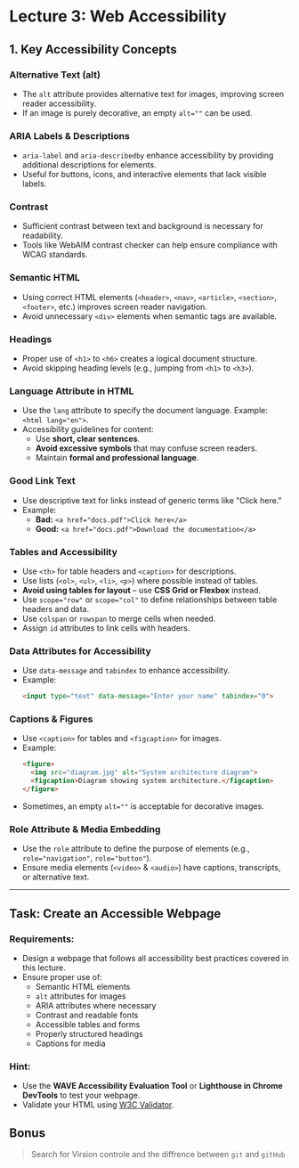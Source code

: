 # Lecture 3: Web Accessibility

## 1. Key Accessibility Concepts

### Alternative Text (alt)
- The `alt` attribute provides alternative text for images, improving screen reader accessibility.
- If an image is purely decorative, an empty `alt=""` can be used.

### ARIA Labels & Descriptions
- `aria-label` and `aria-describedby` enhance accessibility by providing additional descriptions for elements.
- Useful for buttons, icons, and interactive elements that lack visible labels.

### Contrast
- Sufficient contrast between text and background is necessary for readability.
- Tools like WebAIM contrast checker can help ensure compliance with WCAG standards.

### Semantic HTML
- Using correct HTML elements (`<header>`, `<nav>`, `<article>`, `<section>`, `<footer>`, etc.) improves screen reader navigation.
- Avoid unnecessary `<div>` elements when semantic tags are available.

### Headings
- Proper use of `<h1>` to `<h6>` creates a logical document structure.
- Avoid skipping heading levels (e.g., jumping from `<h1>` to `<h3>`).

### Language Attribute in HTML
- Use the `lang` attribute to specify the document language. Example: `<html lang="en">`.
- Accessibility guidelines for content:
  - Use **short, clear sentences**.
  - **Avoid excessive symbols** that may confuse screen readers.
  - Maintain **formal and professional language**.


### Good Link Text
- Use descriptive text for links instead of generic terms like "Click here."
- Example:
  - **Bad:** `<a href="docs.pdf">Click here</a>`
  - **Good:** `<a href="docs.pdf">Download the documentation</a>`

### Tables and Accessibility
- Use `<th>` for table headers and `<caption>` for descriptions.
- Use lists (`<ol>`, `<ul>`, `<li>`, `<p>`) where possible instead of tables.
- **Avoid using tables for layout** – use **CSS Grid or Flexbox** instead.
- Use `scope="row"` or `scope="col"` to define relationships between table headers and data.
- Use `colspan` or `rowspan` to merge cells when needed.
- Assign `id` attributes to link cells with headers.

### Data Attributes for Accessibility
- Use `data-message` and `tabindex` to enhance accessibility.
- Example:  
  ```html
  <input type="text" data-message="Enter your name" tabindex="0">
  ```


### Captions & Figures
- Use `<caption>` for tables and `<figcaption>` for images.
- Example:
  ```html
  <figure>
    <img src="diagram.jpg" alt="System architecture diagram">
    <figcaption>Diagram showing system architecture.</figcaption>
  </figure>
  ```
- Sometimes, an empty `alt=""` is acceptable for decorative images.

### Role Attribute & Media Embedding
- Use the `role` attribute to define the purpose of elements (e.g., `role="navigation"`, `role="button"`).
- Ensure media elements (`<video>` & `<audio>`) have captions, transcripts, or alternative text.

---

## Task: Create an Accessible Webpage

### Requirements:
- Design a webpage that follows all accessibility best practices covered in this lecture.
- Ensure proper use of:
  - Semantic HTML elements
  - `alt` attributes for images
  - ARIA attributes where necessary
  - Contrast and readable fonts
  - Accessible tables and forms
  - Properly structured headings
  - Captions for media

### Hint:
- Use the **WAVE Accessibility Evaluation Tool** or **Lighthouse in Chrome DevTools** to test your webpage.
- Validate your HTML using [W3C Validator](https://validator.w3.org/).

## Bonus
> Search for Virsion controle and the diffrence between `git` and `gitHub`

